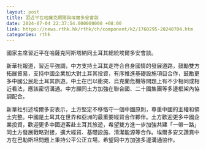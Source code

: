 ```yaml
---
layout: post
title: 習近平在哈薩克期間與埃爾多安會談
date: 2024-07-04 22:37:54.000000000 +08:00
link: https://news.rthk.hk/rthk/ch/component/k2/1760295-20240704.htm
categories: rthk
---
```


國家主席習近平在哈薩克阿斯塔納同土耳其總統埃爾多安會談。

新華社報道，習近平強調，中方支持土耳其走符合自身國情的發展道路，鼓勵雙方拓展貿易，支持中國企業加大對土耳其投資，有序推進基礎設施項目合作，鼓勵更多中國公民赴土耳其旅遊。中土在巴以衝突、烏克蘭危機等問題上有不少相同或相近看法，應該密切溝通。中方願同土方加強在聯合國、二十國集團等多邊框架內協調配合。

新華社引述埃爾多安表示，土方堅定不移恪守一個中國原則，尊重中國的主權和領土完整。中國是土耳其在世界和亞洲的最重要經貿合作夥伴。土方歡迎更多中國企業投資，歡迎更多中國遊客赴土耳其旅遊，希望雙方進一步加強共建「一帶一路」同土方發展戰略對接，擴大經貿、基礎設施、清潔能源等合作。埃爾多安又讚賞中方在巴勒斯坦問題上秉持公平公正立場，希望同中方加強多邊溝通協作。
